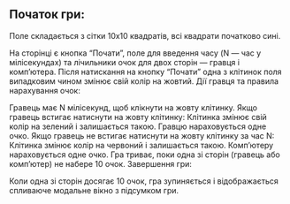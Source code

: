 ## Початок гри:

Поле складається з сітки 10x10 квадратів, всі квадрати початково сині.

На сторінці є кнопка “Почати”, поле для введення часу (N — час у мілісекундах) та лічильники очок для двох сторін — гравця і комп’ютера.
Після натискання на кнопку “Почати” одна з клітинок поля випадковим чином змінює свій колір на жовтий.
Дії гравця та правила нарахування очок:

Гравець має N мілісекунд, щоб клікнути на жовту клітинку.
Якщо гравець встигає натиснути на жовту клітинку:
Клітинка змінює свій колір на зелений і залишається такою.
Гравцю нараховується одне очко.
Якщо гравець не встигає натиснути на жовту клітинку за час N:
Клітинка змінює колір на червоний і залишається такою.
Комп’ютеру нараховується одне очко.
Гра триває, поки одна зі сторін (гравець або комп’ютер) не набере 10 очок.
Завершення гри:

Коли одна зі сторін досягає 10 очок, гра зупиняється і відображається спливаюче модальне вікно з підсумком гри.
